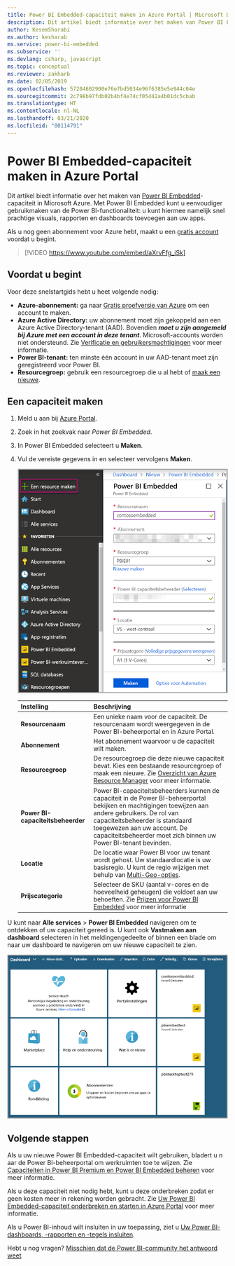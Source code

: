```yaml
---
title: Power BI Embedded-capaciteit maken in Azure Portal | Microsoft Docs
description: Dit artikel biedt informatie over het maken van Power BI Embedded-capaciteit in Microsoft Azure.
author: KesemSharabi
ms.author: kesharab
ms.service: power-bi-embedded
ms.subservice: ''
ms.devlang: csharp, javascript
ms.topic: conceptual
ms.reviewer: zakharb
ms.date: 02/05/2019
ms.openlocfilehash: 57204602900e76e7bd5034e96f6385e5e944c04e
ms.sourcegitcommit: 2c798b97fdb02b4bf4e74cf05442a4b01dc5cbab
ms.translationtype: HT
ms.contentlocale: nl-NL
ms.lasthandoff: 03/21/2020
ms.locfileid: "80114791"
---
```

# <a name="create-power-bi-embedded-capacity-in-the-azure-portal"></a>Power BI Embedded-capaciteit maken in Azure Portal

Dit artikel biedt informatie over het maken van [Power BI Embedded](azure-pbie-what-is-power-bi-embedded.md)-capaciteit in Microsoft Azure. Met Power BI Embedded kunt u eenvoudiger gebruikmaken van de Power BI-functionaliteit: u kunt hiermee namelijk snel prachtige visuals, rapporten en dashboards toevoegen aan uw apps.

Als u nog geen abonnement voor Azure hebt, maakt u een [gratis account](https://azure.microsoft.com/free/) voordat u begint.

> [!VIDEO https://www.youtube.com/embed/aXrvFfg_iSk]

## <a name="before-you-begin"></a>Voordat u begint

Voor deze snelstartgids hebt u heet volgende nodig:

* **Azure-abonnement:** ga naar [Gratis proefversie van Azure](https://azure.microsoft.com/free/) om een account te maken.
* **Azure Active Directory:** uw abonnement moet zijn gekoppeld aan een Azure Active Directory-tenant (AAD). Bovendien ***moet u zijn aangemeld bij Azure met een account in deze tenant***. Microsoft-accounts worden niet ondersteund. Zie [Verificatie en gebruikersmachtigingen](https://docs.microsoft.com/azure/analysis-services/analysis-services-manage-users) voor meer informatie.
* **Power BI-tenant:** ten minste één account in uw AAD-tenant moet zijn geregistreerd voor Power BI.
* **Resourcegroep:** gebruik een resourcegroep die u al hebt of [maak een nieuwe](https://docs.microsoft.com/azure/azure-resource-manager/resource-group-overview).

## <a name="create-a-capacity"></a>Een capaciteit maken

1. Meld u aan bij [Azure Portal](https://portal.azure.com/).

2. Zoek in het zoekvak naar *Power BI Embedded*.

3. In Power BI Embedded selecteert u **Maken**.

4. Vul de vereiste gegevens in en selecteer vervolgens **Maken**.

    ![Velden die moeten worden ingevuld om nieuwe capaciteit te maken](media/azure-pbie-create-capacity/azure-portal-create-power-bi-embedded.png)

    |Instelling |Beschrijving |
    |---------|---------|
    |**Resourcenaam**|Een unieke naam voor de capaciteit. De resourcenaam wordt weergegeven in de Power BI-beheerportal en in Azure Portal.|
    |**Abonnement**|Het abonnement waarvoor u de capaciteit wilt maken.|
    |**Resourcegroep**|De resourcegroep die deze nieuwe capaciteit bevat. Kies een bestaande resourcegroep of maak een nieuwe. Zie [Overzicht van Azure Resource Manager](https://docs.microsoft.com/azure/azure-resource-manager/resource-group-overview) voor meer informatie.|
    |**Power BI-capaciteitsbeheerder**|Power BI-capaciteitsbeheerders kunnen de capaciteit in de Power BI-beheerportal bekijken en machtigingen toewijzen aan andere gebruikers. De rol van capaciteitsbeheerder is standaard toegewezen aan uw account. De capaciteitsbeheerder moet zich binnen uw Power BI-tenant bevinden.|
    |**Locatie**|De locatie waar Power BI voor uw tenant wordt gehost. Uw standaardlocatie is uw basisregio. U kunt de regio wijzigen met behulp van [Multi-Geo-opties](embedded-multi-geo.md).
    |**Prijscategorie**|Selecteer de SKU (aantal v-cores en de hoeveelheid geheugen) die voldoet aan uw behoeften.  Zie [Prijzen voor Power BI Embedded](https://azure.microsoft.com/pricing/details/power-bi-embedded/) voor meer informatie|

U kunt naar **Alle services** > **Power BI Embedded** navigeren om te ontdekken of uw capaciteit gereed is. U kunt ook **Vastmaken aan dashboard** selecteren in het meldingengedeelte of binnen een blade om naar uw dashboard te navigeren om uw nieuwe capaciteit te zien.

![Azure Portal-dashboard met Power BI Embedded-capaciteit](media/azure-pbie-create-capacity/azure-portal-dashboard.png)

## <a name="next-steps"></a>Volgende stappen

Als u uw nieuwe Power BI Embedded-capaciteit wilt gebruiken, bladert u n aar de Power BI-beheerportal om werkruimten toe te wijzen. Zie [Capaciteiten in Power BI Premium en Power BI Embedded beheren](https://powerbi.microsoft.com/documentation/powerbi-admin-premium-manage/) voor meer informatie.

Als u deze capaciteit niet nodig hebt, kunt u deze onderbreken zodat er geen kosten meer in rekening worden gebracht. Zie [Uw Power BI Embedded-capaciteit onderbreken en starten in Azure Portal](azure-pbie-pause-start.md) voor meer informatie.

Als u Power BI-inhoud wilt insluiten in uw toepassing, ziet u [Uw Power BI-dashboards, -rapporten en -tegels insluiten](https://powerbi.microsoft.com/documentation/powerbi-developer-embedding-content/).

Hebt u nog vragen? [Misschien dat de Power BI-community het antwoord weet](https://community.powerbi.com/)